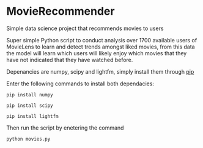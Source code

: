 # MovieRecommender
Simple data science project that recommends movies to users

Super simple Python script to conduct analysis over 1700 available users of MovieLens to learn and detect trends amongst liked movies, from this data the model will learn which users will likely enjoy which movies that they have not indicated that they have watched before.

Depenancies are numpy, scipy and lightfm, simply install them through [pip](https://pip.pypa.io/en/stable/installing/)

Enter the following commands to install both dependacies:
```
pip install numpy
```
```
pip install scipy
```
```
pip install lightfm
```
Then run the script by enetering the command
```
python movies.py
```
